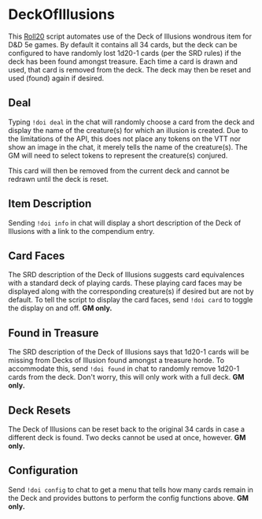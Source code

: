 # DeckOfIllusions

This [Roll20](http://roll20.net/) script automates use of the Deck of Illusions wondrous item for D&D 5e games. By default it contains all 34 cards, but the deck can be configured to have randomly lost 1d20-1 cards (per the SRD rules) if the deck has been found amongst treasure. Each time a card is drawn and used, that card is removed from the deck. The deck may then be reset and used (found) again if desired.

## Deal

Typing `!doi deal` in the chat will randomly choose a card from the deck and display the name of the creature(s) for which an illusion is created. Due to the limitations of the API, this does not place any tokens on the VTT nor show an image in the chat, it merely tells the name of the creature(s). The GM will need to select tokens to represent the creature(s) conjured.

This card will then be removed from the current deck and cannot be redrawn until the deck is reset.

## Item Description

Sending `!doi info` in chat will display a short description of the Deck of Illusions with a link to the compendium entry.

## Card Faces

The SRD description of the Deck of Illusions suggests card equivalences with a standard deck of playing cards. These playing card faces may be displayed along with the corresponding creature(s) if desired but are not by default. To tell the script to display the card faces, send `!doi card` to toggle the display on and off. **GM only.**

## Found in Treasure

The SRD description of the Deck of Illusions says that 1d20-1 cards will be missing from Decks of Illusion found amongst a treasure horde. To accommodate this, send `!doi found` in chat to randomly remove 1d20-1 cards from the deck. Don't worry, this will only work with a full deck. **GM only.**

## Deck Resets

The Deck of Illusions can be reset back to the original 34 cards in case a different deck is found. Two decks cannot be used at once, however. **GM only.**

## Configuration

Send `!doi config` to chat to get a menu that tells how many cards remain in the Deck and provides buttons to perform the config functions above. **GM only.**
